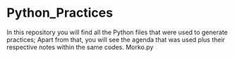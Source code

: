 # Python_Practices
In this repository you will find all the Python files that were used to generate practices; Apart from that, you will see the agenda that was used plus their respective notes within the same codes.   Morko.py

